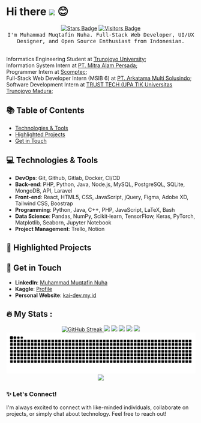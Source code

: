 # Hi there <img src="https://media.giphy.com/media/hvRJCLFzcasrR4ia7z/giphy.gif" width="30px"> :blush:

<div align="center">
  <a href="https://img.shields.io/github/stars/iamwilldev/iamwilldev" target="_blank"><img src="https://img.shields.io/github/stars/iamwilldev/iamwilldev?style=flat-square"  alt="Stars Badge"/></a>
  <a href="https://github.com/iamwilldev/iamwilldev/stargazers" target="_blank"><img src="https://visitor-badge.laobi.icu/badge?page_id=iamwilldev.iamwilldev&" alt="Visitors Badge"/></a>
  <br/>
  <samp>
        I'm Muhammad Muqtafin Nuha. Full-Stack Web Developer, UI/UX Designer, and Open Source Enthusiast from Indonesian.
  </samp>
  <br/>
  <br/>
</div>
<!-- #### A Full-Stack Web Developer and UI/UX Designer with experience in building and designing fast, responsive and user-friendly websites and web applications. -->

Informatics Engineering Student at [Trunojoyo University](https://www.trunojoyo.ac.id/);<br>
Information System Intern at [PT. Mitra Alam Persada]();<br>
Programmer Intern at [Scomptec](https://www.scomptec.com/);<br>
Full-Stack Web Developer Intern (MSIB 6) at [PT. Arkatama Multi Solusindo](https://arkatama.id/);<br>
Software Development Intern at [TRUST TECH (UPA TIK Universitas Trunojoyo Madura](https://tik.trunojoyo.ac.id/);<br>

## 📚 Table of Contents
- [Technologies & Tools](#-technologies--tools)
- [Highlighted Projects](#-highlighted-projects)
- [Get in Touch](#-get-in-touch)

## 💻 Technologies & Tools
- **DevOps**: Git, Github, Gitlab, Docker, CI/CD
- **Back‐end**: PHP, Python, Java, Node.js, MySQL, PostgreSQL, SQLite, MongoDB, API, Laravel
- **Front‐end**: React, HTML5, CSS, JavaScript, jQuery, Figma, Adobe XD, Tailwind CSS, Boostrap
- **Programming**: Python, Java, C++, PHP, JavaScript, LaTeX, Bash
- **Data Science**: Pandas, NumPy, Scikit‐learn, TensorFlow, Keras, PyTorch, Matplotlib, Seaborn, Jupyter Notebook
- **Project Management**: Trello, Notion

## 🌟 Highlighted Projects
<!-- 1. **[Semester-5](https://github.com/iamwilldev/Semester-5)** - A showcase of academic projects including web applications, mobile apps, and more.
2. **[FaceDetection-PCA-Manhattan](https://github.com/iamwilldev/FaceDetection-PCA-Manhanttan)** - An innovative approach to facial recognition using Principal Component Analysis and Manhattan distance.
3. **[Skill Test MSIB FSWD Arkatama](https://github.com/iamwilldev/skill-test-msib-fswd-arkatama)** - A demonstration of full-stack web development skills through a comprehensive skill test project. -->

## 🤝 Get in Touch
- **LinkedIn**: [Muhammad Muqtafin Nuha](https://www.linkedin.com/in/muhmuqtafinnuha)
- **Kaggle**: [Profile](https://www.kaggle.com/muhmuqtafinnuha)
- **Personal Website**: [kai-dev.my.id](https://kai-dev.my.id)

## 🔥 My Stats :
<div align="center">
  <a href="https://git.io/streak-stats">
    <img height="150" src="https://github-readme-streak-stats.herokuapp.com?user=iamwilldev&theme=dracula&short_numbers=true&mode=weekly&border_radius=5&locale=en" alt="GitHub Streak" />
  </a>
  <img height="150" src="https://github-readme-stats.vercel.app/api/wakatime?username=iamwilldev&langs_count=5&locale=en&theme=dracula&border_radius=5" />
  <img height="150" src="https://github-readme-stats.vercel.app/api?username=iamwilldev&show_icons=true&count_private=true&locale=en&theme=dracula&border_radius=5" />
  <img height="150" src="https://github-readme-stats.vercel.app/api/top-langs/?username=iamwilldev&layout=compact&langs_count=6&locale=en&theme=dracula&border_radius=5" /> 
  <img height="150" src="https://stats.dooboo.io/api/github-stats-advanced?login=iamwilldev" />
  <img src="https://stats.dooboo.io/api/github-stats-advanced?login=iamwilldev](https://metrics.lecoq.io/iamwilldev?template=classic&achievements=1&followup=1&calendar=1&traffic=1&base=header%2C%20activity%2C%20community%2C%20repositories%2C%20metadata&base.indepth=false&base.hireable=false&base.skip=false&followup=false&followup.sections=repositories&followup.indepth=false&followup.archived=true&calendar=false&calendar.limit=1&achievements=false&achievements.threshold=C&achievements.secrets=true&achievements.display=detailed&achievements.limit=0&traffic=false&config.timezone=Asia%2FJakarta&config.display=large" />
  <img src="https://raw.githubusercontent.com/iamwilldev/iamwilldev/output/snake.svg" alt="Snake animation" />
  <img src="https://repobeats.axiom.co/api/embed/609fd36b985a2dd7d93d09245d64442caa25a182.svg"/>
</div>

### ✨ Let's Connect!
I'm always excited to connect with like-minded individuals, collaborate on projects, or simply chat about technology. Feel free to reach out!
